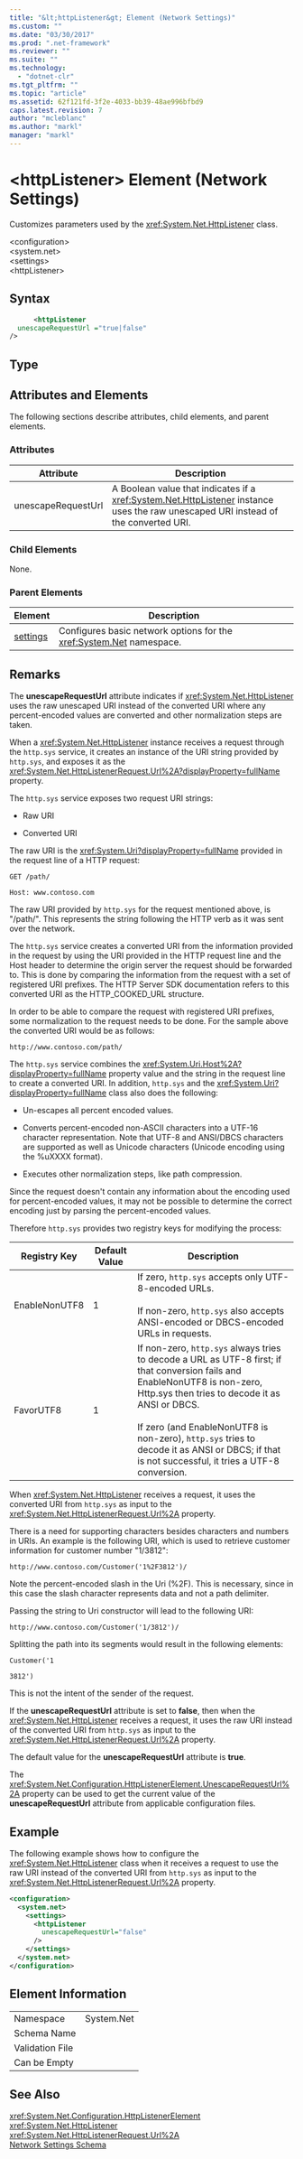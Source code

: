 ```yaml
---
title: "&lt;httpListener&gt; Element (Network Settings)"
ms.custom: ""
ms.date: "03/30/2017"
ms.prod: ".net-framework"
ms.reviewer: ""
ms.suite: ""
ms.technology: 
  - "dotnet-clr"
ms.tgt_pltfrm: ""
ms.topic: "article"
ms.assetid: 62f121fd-3f2e-4033-bb39-48ae996bfbd9
caps.latest.revision: 7
author: "mcleblanc"
ms.author: "markl"
manager: "markl"
---
```

# &lt;httpListener&gt; Element (Network Settings)
Customizes parameters used by the <xref:System.Net.HttpListener> class.  
  
 \<configuration>  
\<system.net>  
\<settings>  
\<httpListener>  
  
## Syntax  
  
```xml  
      <httpListener  
  unescapeRequestUrl ="true|false"  
/>  
```  
  
## Type  
  
## Attributes and Elements  
 The following sections describe attributes, child elements, and parent elements.  
  
### Attributes  
  
|Attribute|Description|  
|---------------|-----------------|  
|unescapeRequestUrl|A Boolean value that indicates if a <xref:System.Net.HttpListener> instance uses the raw unescaped URI instead of the converted URI.|  
  
### Child Elements  
 None.  
  
### Parent Elements  
  
|**Element**|**Description**|  
|-----------------|---------------------|  
|[settings](../../../../../docs/framework/configure-apps/file-schema/network/settings-element-network-settings.md)|Configures basic network options for the <xref:System.Net> namespace.|  
  
## Remarks  
 The **unescapeRequestUrl** attribute indicates if <xref:System.Net.HttpListener> uses the raw unescaped URI instead of the converted URI where any percent-encoded values are converted and other normalization steps are taken.  
  
 When a <xref:System.Net.HttpListener> instance receives a request through the `http.sys` service, it creates an instance of the URI string provided by `http.sys`, and exposes it as the <xref:System.Net.HttpListenerRequest.Url%2A?displayProperty=fullName> property.  
  
 The `http.sys` service exposes two request URI strings:  
  
-   Raw URI  
  
-   Converted URI  
  
 The raw URI is the <xref:System.Uri?displayProperty=fullName> provided in the request line of a HTTP request:  
  
 `GET /path/`  
  
 `Host: www.contoso.com`  
  
 The raw URI provided by `http.sys` for the request mentioned above, is "/path/". This represents the string following the HTTP verb as it was sent over the network.  
  
 The `http.sys` service creates a converted URI from the information provided in the request by using the URI provided in the HTTP request line and the Host header to determine the origin server the request should be forwarded to. This is done by comparing the information from the request with a set of registered URI prefixes. The HTTP Server SDK documentation refers to this converted URI as the HTTP_COOKED_URL structure.  
  
 In order to be able to compare the request with registered URI prefixes, some normalization to the request needs to be done. For the sample above the converted URI would be as follows:  
  
 `http://www.contoso.com/path/`  
  
 The `http.sys` service combines the <xref:System.Uri.Host%2A?displayProperty=fullName> property value and the string in the request line to create a converted URI. In addition, `http.sys` and the <xref:System.Uri?displayProperty=fullName> class also does the following:  
  
-   Un-escapes all percent encoded values.  
  
-   Converts percent-encoded non-ASCII characters into a UTF-16 character representation. Note that UTF-8 and ANSI/DBCS characters are supported as well as Unicode characters (Unicode encoding using the %uXXXX format).  
  
-   Executes other normalization steps, like path compression.  
  
 Since the request doesn't contain any information about the encoding used for percent-encoded values, it may not be possible to determine the correct encoding just by parsing the percent-encoded values.  
  
 Therefore `http.sys` provides two registry keys for modifying the process:  
  
|Registry Key|Default Value|Description|  
|------------------|-------------------|-----------------|  
|EnableNonUTF8|1|If zero, `http.sys` accepts only UTF-8-encoded URLs.<br /><br /> If non-zero, `http.sys` also accepts ANSI-encoded or DBCS-encoded URLs in requests.|  
|FavorUTF8|1|If non-zero, `http.sys` always tries to decode a URL as UTF-8 first; if that conversion fails and EnableNonUTF8 is non-zero, Http.sys then tries to decode it as ANSI or DBCS.<br /><br /> If zero (and EnableNonUTF8 is non-zero), `http.sys` tries to decode it as ANSI or DBCS; if that is not successful, it tries a UTF-8 conversion.|  
  
 When <xref:System.Net.HttpListener> receives a request, it uses the converted URI from `http.sys` as input to the <xref:System.Net.HttpListenerRequest.Url%2A> property.  
  
 There is a need for supporting characters besides characters and numbers in URIs. An example is the following URI, which is used to retrieve customer information for customer number "1/3812":  
  
 `http://www.contoso.com/Customer('1%2F3812')/`  
  
 Note the percent-encoded slash in the Uri (%2F). This is necessary, since in this case the slash character represents data and not a path delimiter.  
  
 Passing the string to Uri constructor will lead to the following URI:  
  
 `http://www.contoso.com/Customer('1/3812')/`  
  
 Splitting the path into its segments would result in the following elements:  
  
 `Customer('1`  
  
 `3812')`  
  
 This is not the intent of the sender of the request.  
  
 If the **unescapeRequestUrl** attribute is set to **false**, then when the <xref:System.Net.HttpListener> receives a request, it uses the raw URI instead of the converted URI from `http.sys` as input to the <xref:System.Net.HttpListenerRequest.Url%2A> property.  
  
 The default value for the **unescapeRequestUrl** attribute is **true**.  
  
 The <xref:System.Net.Configuration.HttpListenerElement.UnescapeRequestUrl%2A> property can be used to get the current value of the **unescapeRequestUrl** attribute from applicable configuration files.  
  
## Example  
 The following example shows how to configure the <xref:System.Net.HttpListener> class when it receives a request to use the raw URI instead of the converted URI from `http.sys` as input to the <xref:System.Net.HttpListenerRequest.Url%2A> property.  
  
```xml  
<configuration>  
  <system.net>  
    <settings>  
      <httpListener  
        unescapeRequestUrl="false"  
      />  
    </settings>  
  </system.net>  
</configuration>  
```  
  
## Element Information  
  
|||
|-|-|  
|Namespace|System.Net|  
|Schema Name||  
|Validation File||  
|Can be Empty||  
  
## See Also  
 <xref:System.Net.Configuration.HttpListenerElement>   
 <xref:System.Net.HttpListener>   
 <xref:System.Net.HttpListenerRequest.Url%2A>   
 [Network Settings Schema](../../../../../docs/framework/configure-apps/file-schema/network/index.md)
